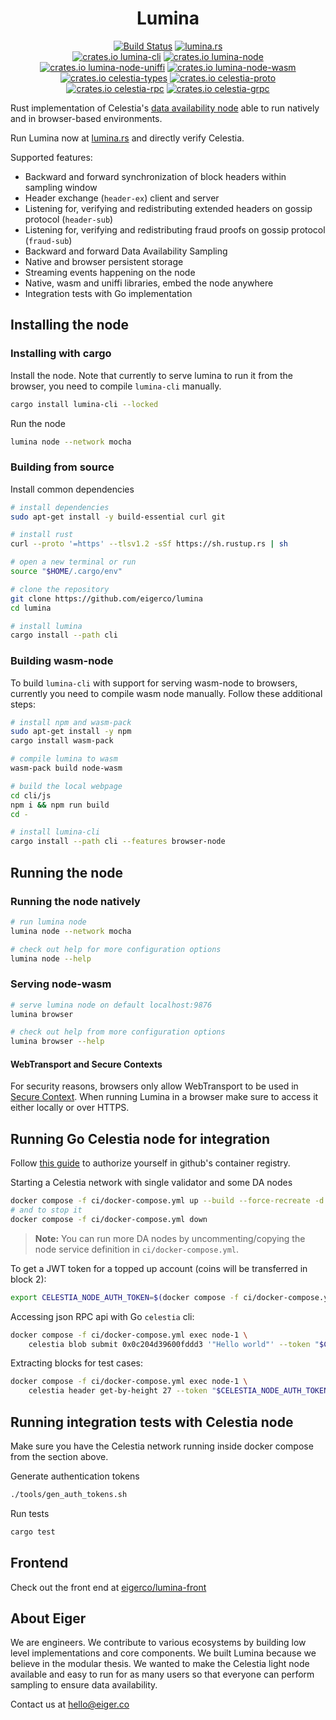 <div align="center">

# Lumina

<a href="https://github.com/eigerco/lumina/actions/workflows/ci.yml?query=branch%3Amain"><img src="https://github.com/eigerco/lumina/actions/workflows/ci.yml/badge.svg?branch=main" alt="Build Status" /></a>
<a href="https://lumina.rs"><img src="https://img.shields.io/website?url=https%3A%2F%2Flumina.rs&label=lumina.rs" alt="lumina.rs"></a>  
<a href="https://crates.io/crates/lumina-cli"><img src="https://img.shields.io/crates/v/lumina-cli?label=lumina-cli" alt="crates.io lumina-cli"></a>
<a href="https://crates.io/crates/lumina-node"><img src="https://img.shields.io/crates/v/lumina-node?label=lumina-node" alt="crates.io lumina-node"></a>
<a href="https://crates.io/crates/lumina-node-uniffi"><img src="https://img.shields.io/crates/v/lumina-node-uniffi?label=lumina-node-uniffi" alt="crates.io lumina-node-uniffi"></a>
<a href="https://crates.io/crates/lumina-node-wasm"><img src="https://img.shields.io/crates/v/lumina-node-wasm?label=lumina-node-wasm" alt="crates.io lumina-node-wasm"></a>  
<a href="https://crates.io/crates/celestia-types"><img src="https://img.shields.io/crates/v/celestia-types?label=celestia-types" alt="crates.io celestia-types"></a>
<a href="https://crates.io/crates/celestia-proto"><img src="https://img.shields.io/crates/v/celestia-proto?label=celestia-proto" alt="crates.io celestia-proto"></a>
<a href="https://crates.io/crates/celestia-rpc"><img src="https://img.shields.io/crates/v/celestia-rpc?label=celestia-rpc" alt="crates.io celestia-rpc"></a>
<a href="https://crates.io/crates/celestia-grpc"><img src="https://img.shields.io/crates/v/celestia-grpc?label=celestia-grpc" alt="crates.io celestia-grpc"></a>

</div>


Rust implementation of Celestia's [data availability node](https://github.com/celestiaorg/celestia-node) able to run natively and in browser-based environments.

Run Lumina now at [lumina.rs](https://lumina.rs/) and directly verify Celestia.

Supported features:
- Backward and forward synchronization of block headers within sampling window
- Header exchange (`header-ex`) client and server
- Listening for, verifying and redistributing extended headers on gossip protocol (`header-sub`)
- Listening for, verifying and redistributing fraud proofs on gossip protocol (`fraud-sub`)
- Backward and forward Data Availability Sampling
- Native and browser persistent storage
- Streaming events happening on the node
- Native, wasm and uniffi libraries, embed the node anywhere
- Integration tests with Go implementation

## Installing the node

### Installing with cargo

Install the node. Note that currently to serve lumina to run it from the browser, you need to compile `lumina-cli` manually.
```bash
cargo install lumina-cli --locked
```
Run the node
```bash
lumina node --network mocha
```

### Building from source

Install common dependencies

```bash
# install dependencies
sudo apt-get install -y build-essential curl git

# install rust
curl --proto '=https' --tlsv1.2 -sSf https://sh.rustup.rs | sh

# open a new terminal or run
source "$HOME/.cargo/env"

# clone the repository
git clone https://github.com/eigerco/lumina
cd lumina

# install lumina
cargo install --path cli
```

### Building wasm-node

To build `lumina-cli` with support for serving wasm-node to browsers, currently
you need to compile wasm node manually. Follow these additional steps:

```bash
# install npm and wasm-pack
sudo apt-get install -y npm
cargo install wasm-pack

# compile lumina to wasm
wasm-pack build node-wasm

# build the local webpage
cd cli/js
npm i && npm run build
cd -

# install lumina-cli
cargo install --path cli --features browser-node
```

## Running the node

### Running the node natively

```bash
# run lumina node
lumina node --network mocha

# check out help for more configuration options
lumina node --help
```

### Serving node-wasm

```bash
# serve lumina node on default localhost:9876
lumina browser

# check out help from more configuration options
lumina browser --help
```

#### WebTransport and Secure Contexts

For security reasons, browsers only allow WebTransport to be used in [Secure Context](https://developer.mozilla.org/en-US/docs/Web/Security/Secure_Contexts). When running Lumina in a browser make sure to access it either locally or over HTTPS.

## Running Go Celestia node for integration

Follow [this guide](https://docs.github.com/en/packages/working-with-a-github-packages-registry/working-with-the-container-registry#authenticating-with-a-personal-access-token-classic)
to authorize yourself in github's container registry.

Starting a Celestia network with single validator and some DA nodes
```bash
docker compose -f ci/docker-compose.yml up --build --force-recreate -d
# and to stop it
docker compose -f ci/docker-compose.yml down
```
> **Note:**
> You can run more DA nodes by uncommenting/copying the node service definition in `ci/docker-compose.yml`.

To get a JWT token for a topped up account (coins will be transferred in block 2):
```bash
export CELESTIA_NODE_AUTH_TOKEN=$(docker compose -f ci/docker-compose.yml exec node-1 celestia bridge auth admin --p2p.network private)
```

Accessing json RPC api with Go `celestia` cli:
```bash
docker compose -f ci/docker-compose.yml exec node-1 \
    celestia blob submit 0x0c204d39600fddd3 '"Hello world"' --token "$CELESTIA_NODE_AUTH_TOKEN"
```

Extracting blocks for test cases:
```bash
docker compose -f ci/docker-compose.yml exec node-1 \
    celestia header get-by-height 27 --token "$CELESTIA_NODE_AUTH_TOKEN" | jq .result
```

## Running integration tests with Celestia node

Make sure you have the Celestia network running inside docker compose from the section above.

Generate authentication tokens
```bash
./tools/gen_auth_tokens.sh
```

Run tests
```bash
cargo test
```

## Frontend

Check out the front end at [eigerco/lumina-front](https://github.com/eigerco/lumina-front)

## About Eiger

We are engineers. We contribute to various ecosystems by building low level implementations and core components. We built Lumina because we believe in the modular thesis. We wanted to make the Celestia light node available and easy to run for as many users so that everyone can perform sampling to ensure data availability.

Contact us at hello@eiger.co
